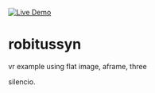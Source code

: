 [![Live Demo](https://img.shields.io/badge/demo-online-green.svg)](https://cdn.rawgit.com/pseuyi/robitussyn/6618851/index.html)

# robitussyn

vr example using flat image, aframe, three

silencio.

